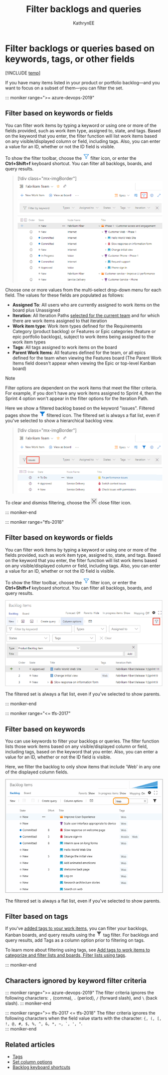 ﻿---
title: Filter backlogs and queries
titleSuffix: Azure Boards
description: Filter a backlog or query based on keywords, tags, or other fields   
ms.custom: "boards-backlogs, seodec18" 
ms.technology: devops-agile
ms.prod: devops
ms.assetid: 
ms.manager: mijacobs
ms.author: kaelli
author: KathrynEE
ms.topic: conceptual
monikerRange: '>= tfs-2013'
ms.date: 10/16/2019
---


# Filter backlogs or queries based on keywords, tags, or other fields  

[!INCLUDE [temp](../_shared/version-vsts-tfs-all-versions.md)] 

<a id="filter"></a>
 
If you have many items listed in your product or portfolio backlog&mdash;and you want to focus on a subset of them&mdash;you can filter the set. 

::: moniker range=">= azure-devops-2019"

## Filter based on keywords or fields   

You can filter work items by typing a keyword or using one or more of the fields provided, such as work item type, assigned to, state, and tags. Based on the keyword that you enter, the filter function will list work items based on any visible/displayed column or field, including tags. Also, you can enter a value for an ID, whether or not the ID field is visible.

To show the filter toolbar, choose the ![ ](../../media/icons/filter-icon.png) filter icon, or enter the **Ctrl+Shift+f** keyboard shortcut. You can filter all backlogs, boards, and query results. 

> [!div class="mx-imgBorder"]  
> ![Filter by keyword](media/filter/filter-s144.png)  


Choose one or more values from the multi-select drop-down menu for each field. The values for these fields are populated as follows:

- **Assigned To**: All users who are currently assigned to work items on the board plus Unassigned
- **Iteration**: All Iteration Paths [selected for the current team](../sprints/define-sprints.md) and for which there are work items assigned to that iteration 
- **Work item type**: Work item types defined for the Requirements Category (product backlog) or Features or Epic categories (feature or epic portfolio backlogs), subject to work items being assigned to the work item types
- **Tags**: All tags assigned to work items on the board
- **Parent Work Items**: All features defined for the team, or all epics defined for the team when viewing the Features board (The Parent Work Items field doesn't appear when viewing the Epic or top-level Kanban board)

> [!NOTE]   
> Filter options are dependent on the work items that meet the filter criteria. For example, if you don't have any work items assigned to Sprint 4, then the Sprint 4 option won't appear in the filter options for the Iteration Path.  

Here we show a filtered backlog based on the keyword "issues". Filtered pages show the ![ ](../../media/icons/filtered.png) filtered icon. The filtered set is always a flat list, even if you've selected to show a hierarchical backlog view. 

> [!div class="mx-imgBorder"]  
> ![Filter by keyword](media/filter/filter-issues-keyword.png)   

To clear and dismiss filtering, choose the ![ ](../../media/icons/close-filter.png) close filter icon.

::: moniker-end


::: moniker range="tfs-2018"

## Filter based on keywords or fields   

You can filter work items by typing a keyword or using one or more of the fields provided, such as work item type, assigned to, state, and tags. Based on the keyword that you enter, the filter function will list work items based on any visible/displayed column or field, including tags. Also, you can enter a value for an ID, whether or not the ID field is visible.  

To show the filter toolbar, choose the ![ ](../../media/icons/filter-icon.png) filter icon, or enter the **Ctrl+Shift+f** keyboard shortcut. You can filter all backlogs, boards, and query results. 

![Backlogs, turn filtering on](media/filter-backlogs-options.png)  

The filtered set is always a flat list, even if you've selected to show parents. 

::: moniker-end 


::: moniker range="<= tfs-2017"

## Filter based on keywords 

You can use keywords to filter your backlogs or queries. The filter function lists those work items based on any visible/displayed column or field, including tags, based on the keyword that you enter. Also, you can enter a value for an ID, whether or not the ID field is visible.  

Here, we filter the backlog to only show items that include 'Web' in any one of the displayed column fields. 

<img src="media/cyb-filter-backlog.png" alt="Apply text filter" style="border: 1px solid #C3C3C3;" />  

The filtered set is always a flat list, even if you've selected to show parents.  

## Filter based on tags

If you've [added tags to your work items](../queries/add-tags-to-work-items.md), you can filter your backlogs, Kanban boards, and query results using the ![tag filter icon](../media/icons/tag_filter_icon.png) tag filter. For backlogs and query results, add Tags as a column option prior to filtering on tags.  

To learn more about filtering using tags, see [Add tags to work items to categorize and filter lists and boards, Filter lists using tags](../queries/add-tags-to-work-items.md#filter).
 
::: moniker-end

## Characters ignored by keyword filter criteria

::: moniker range=">= azure-devops-2019"
The filter criteria ignores the following characters: `,` (comma), `.` (period), `/` (forward slash), and `\` (back slash). 
::: moniker-end

::: moniker range=">= tfs-2017 <= tfs-2018"
The filter criteria ignores the following characters when the field value starts with the character: ```{, (, [, !, @, #, $, %, ^, &, *, ~, `, ', "```.  
::: moniker-end

## Related articles  

- [Tags](../queries/add-tags-to-work-items.md) 
- [Set column options](set-column-options.md)  
- [Backlog keyboard shortcuts](backlogs-keyboard-shortcuts.md)

